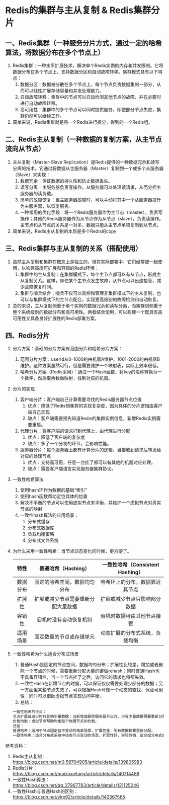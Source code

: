 # Redis的集群与主从复制 & Redis集群分片

## 一、Redis集群（一种服务分片方式，通过一定的哈希算法，将数据分布在多个节点上）
1. Redis集群：一种水平扩展技术，解决单个Redis实例的内存和并发限制。它将数据分布在多个节点上，支持数据分区和自动故障转移。集群模式具有以下特点： 
   1. 数据分区：数据被分散在多个节点上，每个节点负责数据集的一部分，从而可以线性扩展存储容量和并发处理能力。
   2. 自动故障转移：集群中的节点可以自动检测其他节点的故障，并在必要时进行自动故障转移。
   3. 高可用性：集群中的多个节点可以同时提供服务，即使部分节点失败，集群仍然可以继续工作。
2. 简单来说，Redis集群就是将一个Redis进行拆分，得到的一个Redis组。

## 二、Redis主从复制（一种数据的复制方案，从主节点流向从节点）
1. 主从复制（Master-Slave Replication）是Redis提供的一种数据冗余和读写分离的技术。它通过将数据从主服务器（Master）复制到一个或多个从服务器（Slave）来实现： 
   1. 数据冗余：保证数据的持久性和防止数据丢失。 
   2. 读写分离：主服务器负责写操作，从服务器可以处理读请求，从而分担主服务器的读负载。 
   3. 简单的故障恢复：当主服务器故障时，可以手动将其中一个从服务器提升为主服务器，以恢复服务。 
   4. 一种常用的优化手段：将一个Redis服务器作为主节点（master），负责写操作；其他的Redis服务器作为从节点作为从节点（slave），负责读操作。主节点和从节点的关系是一对多，数据只能从主节点单项复制到从节点。
2. 简单来说，Redis主从复制的本质是多个Redis的copy

## 三、Redis集群与主从复制的关系（搭配使用）
1. 虽然主从复制和集群在概念上是独立的，但在实际部署中，它们经常被一起使用，以构建高度可扩展和容错的Redis环境： 
   1. 集群中的主从复制：在集群模式下，每个主节点都可以有从节点，形成主从复制关系。这样，即使某个主节点发生故障，从节点可以迅速接管，减少故障恢复时间。
   2. 集群与哨兵结合：哨兵不仅可以监控和管理非集群模式下的主从复制，也可以与集群模式下的主节点配合，实现更高级别的故障检测和自动恢复。
2. 总的来说，主从复制侧重于单个实例的数据冗余和读写分离，而集群则侧重于整个系统级别的数据分布和高可用性。两者结合使用，可以构建一个既具有高可用性又具备良好扩展性的Redis部署方案。

## 四、Redis分片
1. 分片方案：基础的分片方案有范围分片和哈希分片方案：
   1. 范围分片方案：userId从0-1000的由机器A维护，1001-2000的由机器B维护。这种方案虽然可行，但是需要维护一个映射表，实际上效率很低。
   2. 哈希分片方案（Redis采用）：通过一个Hash函数，将key的名称转换为一个数字，然后取余数做映射，找到对应的机器。
2. 分片的实现：
   1. 客户端分片：客户端自己计算需要寻找的Redis服务器节点位置
      1. 优点：降低了Redis侧集群的实现复杂度，因为具体的分片逻辑由客户端自己实现
      2. 缺点：客户端需要预先知道Redis的集群实例信息，新增Redis实例需要重启。
   2. 代理分片：将客户端的请求打到代理上，由代理进行分配
      1. 优点：降低了客户端的复杂度
      2. 缺点：多了一个分发的环节，会影响性能。
   3. 服务器分片：每个服务器上都有计算分片的逻辑，当接收到请求后转发给对应的处理节点
      1. 优点：支持高可用，任意一台挂了都可以有其他的机器对应处理。
      2. 缺点：需要客户端语言实现服务器集群协议。
3. 一致性哈希算法
   1. 使用hash环作为数据的基础“索引”
   2. 使用hash函数帮助定位具体的位置
   3. 解决不平衡的节点可以使用虚拟节点来平衡，并维护一个虚拟节点对真实节点的映射
   4. 一致性hash算法的应用场景：
      1. 分布式缓存
      2. 分布式数据库
      3. 负载均衡策略
      4. 分布式文件系统
4. 为什么采用一致性哈希：当节点动态变化的时候，更方便了。

   |   特性    |   	普通哈希（Hashing）	    |  一致性哈希（Consistent Hashing）  |
   |:-------:|:--------------------:|:---------------------------:|
   |  数据分布   |   	固定的哈希空间，数据均匀分布    |      	哈希环上的分布，数据靠近其节点       |
   |   扩展性   |  	扩展或减少节点需要重新分配大量数据  |       	扩展或减少节点只影响部分数据       |
   |  容错性	   |     宕机时没有自动恢复机制      |       	宕机时数据可由其他节点接管        |
   |  适用场景	  |    固定数量的节点或存储单元	     |       动态扩展的分布式系统，负载均衡       |

5. 一致性哈希为什么适合分布式场景
   1. 普通Hash是固定的节点空间，数据均匀分布；扩展性比较差，增加或者删除一个节点的时候，需要重新分配大量的键做rehash；同时普通Hash也不具备容错性，当一个节点挂了之后，访问它的请求也将都失效。
   2. 一致性Hash在新增节点的时候，可以保证仅仅需要处理少部分的数据；另一方面但某些节点失效了，可以根据Hash环做一个动态的查找，保证可用性；同时可以借助虚拟节点实现访问平衡。
   3. 总结：
   ```txt
   一致性哈希的优点：
   节点扩展或减少时只影响少量数据：当新增或删除服务器节点时，只有少量数据需要重新分配，而不是全部数据。
   负载均衡：虚拟节点帮助均衡每个物理节点的负载。
   总结：
   普通哈希：适用于节点固定且不变动的简单场景，扩展性差，所有数据都要重新分配。
   一致性哈希：适合分布式系统中动态节点变动的场景，扩展性好，容错性强，适合如分布式缓存、存储等系统。
   ```


参考资料：
1. Redis主从复制：https://blog.csdn.net/m0_59704905/article/details/139805983
2. Redis分片：https://blog.csdn.net/maizixuetang/article/details/140714488
3. 一致性Hash算法：https://blog.csdn.net/qq_37967783/article/details/131125046
4. 一致性Hash与普通Hash的区别：https://blog.csdn.net/ykp92/article/details/142367565